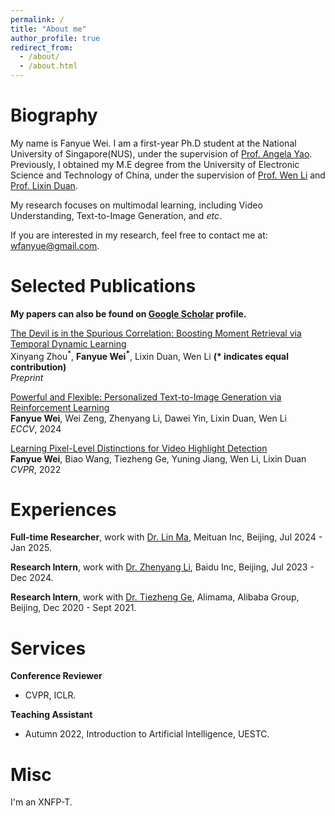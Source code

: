 ```yaml
---
permalink: /
title: "About me"
author_profile: true
redirect_from: 
  - /about/
  - /about.html
---
```


# Biography
My name is Fanyue Wei. I am a first-year Ph.D student at the National University of Singapore(NUS), under the supervision of [Prof. Angela Yao](https://www.comp.nus.edu.sg/~ayao/). Previously, I obtained my M.E degree from the University of Electronic Science and Technology of China, under the supervision of [Prof. Wen Li](https://wenli-vision.github.io/) and [Prof. Lixin Duan](https://scholar.google.com/citations?user=inRIcS0AAAAJ&hl=en).

My research focuses on multimodal learning, including Video Understanding, Text-to-Image Generation, and *etc*.

If you are interested in my research, feel free to contact me at: wfanyue@gmail.com.

# Selected Publications

**My papers can also be found on [Google Scholar](https://scholar.google.com/citations?user=D3yhzwYAAAAJ) profile.**

[The Devil is in the Spurious Correlation: Boosting Moment Retrieval via Temporal Dynamic Learning
](https://arxiv.org/abs/2501.07305)           
Xinyang Zhou<sup>\*</sup>, **Fanyue Wei<sup>\*</sup>**, Lixin Duan, Wen Li  **(\* indicates equal contribution)**    
*Preprint*

[Powerful and Flexible: Personalized Text-to-Image Generation via Reinforcement Learning](https://arxiv.org/abs/2407.06642v2)  
**Fanyue Wei**, Wei Zeng, Zhenyang Li, Dawei Yin, Lixin Duan, Wen Li   
*ECCV*, 2024

[Learning Pixel-Level Distinctions for Video Highlight Detection](https://openaccess.thecvf.com/content/CVPR2022/papers/Wei_Learning_Pixel-Level_Distinctions_for_Video_Highlight_Detection_CVPR_2022_paper.pdf)  
**Fanyue Wei**, Biao Wang, Tiezheng Ge, Yuning Jiang, Wen Li, Lixin Duan   
*CVPR*, 2022 

# Experiences    
**Full-time Researcher**, work with [Dr. Lin Ma](https://forestlinma.com/), Meituan Inc, Beijing, Jul 2024 - Jan 2025.   

**Research Intern**, work with [Dr. Zhenyang Li](https://zhenyangli.github.io/), Baidu Inc, Beijing, Jul 2023 - Dec 2024.   

**Research Intern**, work with [Dr. Tiezheng Ge](http://home.ustc.edu.cn/~getzh/), Alimama, Alibaba Group, Beijing, Dec 2020 - Sept 2021.  

# Services
**Conference Reviewer** <br>
- CVPR, ICLR.

**Teaching Assistant** <br>
- Autumn 2022, Introduction to Artificial Intelligence, UESTC.

# Misc
I'm an XNFP-T.

